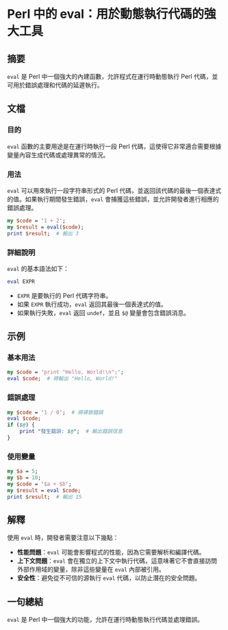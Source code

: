 <!--
Meta Description: # Perl 中的 eval：用於動態執行代碼的強大工具 ## 摘要 `eval` 是 Perl 中一個強大的內建函數，允許程式在運行時動態執行 Perl 代碼，並可用於錯誤處理和代碼的延遲執行。 ## 文檔 ### 目的 `eval` 函數的主要用途是在運行時執行一段 Perl 代碼，這使得它非常...
Meta Keywords: eval, perl, code, result, print
-->

# Perl 中的 eval：用於動態執行代碼的強大工具

## 摘要
`eval` 是 Perl 中一個強大的內建函數，允許程式在運行時動態執行 Perl 代碼，並可用於錯誤處理和代碼的延遲執行。

## 文檔
### 目的
`eval` 函數的主要用途是在運行時執行一段 Perl 代碼，這使得它非常適合需要根據變量內容生成代碼或處理異常的情況。

### 用法
`eval` 可以用來執行一段字符串形式的 Perl 代碼，並返回該代碼的最後一個表達式的值。如果執行期間發生錯誤，`eval` 會捕獲這些錯誤，並允許開發者進行相應的錯誤處理。

```perl
my $code = '1 + 2';
my $result = eval($code);
print $result;  # 輸出 3
```

### 詳細說明
`eval` 的基本語法如下：

```perl
eval EXPR
```

- `EXPR` 是要執行的 Perl 代碼字符串。
- 如果 `EXPR` 執行成功，`eval` 返回其最後一個表達式的值。
- 如果執行失敗，`eval` 返回 `undef`，並且 `$@` 變量會包含錯誤消息。

## 示例
### 基本用法
```perl
my $code = 'print "Hello, World!\n";';
eval $code;  # 將輸出 "Hello, World!"
```

### 錯誤處理
```perl
my $code = '1 / 0';  # 將導致錯誤
eval $code;
if ($@) {
    print "發生錯誤: $@";  # 輸出錯誤信息
}
```

### 使用變量
```perl
my $a = 5;
my $b = 10;
my $code = '$a + $b';
my $result = eval $code;
print $result;  # 輸出 15
```

## 解釋
使用 `eval` 時，開發者需要注意以下幾點：

- **性能問題**：`eval` 可能會影響程式的性能，因為它需要解析和編譯代碼。
- **上下文問題**：`eval` 會在獨立的上下文中執行代碼，這意味著它不會直接訪問外部作用域的變量，除非這些變量在 `eval` 內部被引用。
- **安全性**：避免從不可信的源執行 `eval` 代碼，以防止潛在的安全問題。

## 一句總結
`eval` 是 Perl 中一個強大的功能，允許在運行時動態執行代碼並處理錯誤。